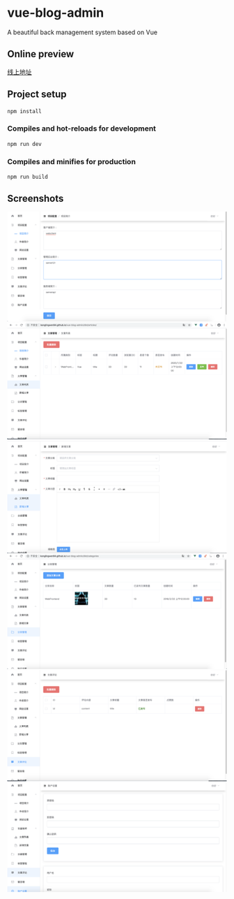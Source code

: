 # vue-blog-admin
A beautiful back management system based on Vue

## Online preview

[线上地址](https://konglingwen94.github.io/vue-blog-admin/dist)


## Project setup
```
npm install
```

### Compiles and hot-reloads for development
```
npm run dev
```

### Compiles and minifies for production
```
npm run build
```

## Screenshots

![vue-blog-admin](./screenshots/1.png)<br>
![vue-blog-admin](./screenshots/2.png)<br>
![vue-blog-admin](./screenshots/3.png)<br>
![vue-blog-admin](./screenshots/4.png)<br>
![vue-blog-admin](./screenshots/5.png)<br>
![vue-blog-admin](./screenshots/6.png)<br>


 

 
